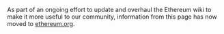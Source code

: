 As part of an ongoing effort to update and overhaul the Ethereum wiki to make it more useful to our community, information from this page has now moved to [ethereum.org](https://ethereum.org).